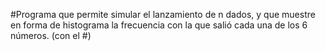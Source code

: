 #Programa que permite simular el lanzamiento de n dados, y que muestre 
en forma de histograma la frecuencia con la que salió cada una de los 6 números. (con el #)

